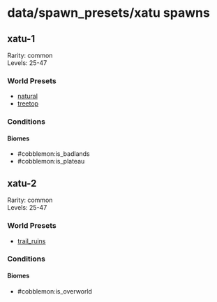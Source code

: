 # data/spawn_presets/xatu spawns  
  
## xatu-1  
Rarity: common  
Levels: 25-47  
  
### World Presets  
* [natural](/data/world_presets/natural.md)  
* [treetop](/data/world_presets/treetop.md)  
  
### Conditions  
  
#### Biomes  
  * #cobblemon:is_badlands
  * #cobblemon:is_plateau
  
  
## xatu-2  
Rarity: common  
Levels: 25-47  
  
### World Presets  
* [trail_ruins](/data/world_presets/trail_ruins.md)  
  
### Conditions  
  
#### Biomes  
  * #cobblemon:is_overworld
  
